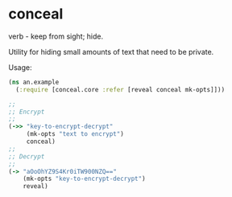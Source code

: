 # conceal
verb - keep from sight; hide.


Utility for hiding small amounts of text that need to be private.

Usage:
```clojure
(ns an.example 
  (:require [conceal.core :refer [reveal conceal mk-opts]]))

;;  
;; Encrypt
;;
(->> "key-to-encrypt-decrypt"
     (mk-opts "text to encrypt")
     conceal) 
;;
;; Decrypt
;;       
(-> "aOoOhYZ9S4Kr0iTW900NZQ=="
    (mk-opts "key-to-encrypt-decrypt")
    reveal) 
```
